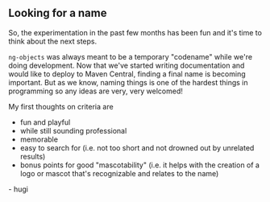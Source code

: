 ## Looking for a name

So, the experimentation in the past few months has been fun and it's time to think about the next steps.

```ng-objects``` was always meant to be a temporary "codename" while we're doing development. Now that we've started writing documentation and would like to deploy to Maven Central, finding a final name is becoming important.
But as we know, naming things is one of the hardest things in programming so any ideas are very, very welcomed!

My first thoughts on criteria are

* fun and playful
* while still sounding professional
* memorable
* easy to search for (i.e. not too short and not drowned out by unrelated results)
* bonus points for good "mascotability" (i.e. it helps with the creation of a logo or mascot that's recognizable and relates to the name)

\- hugi